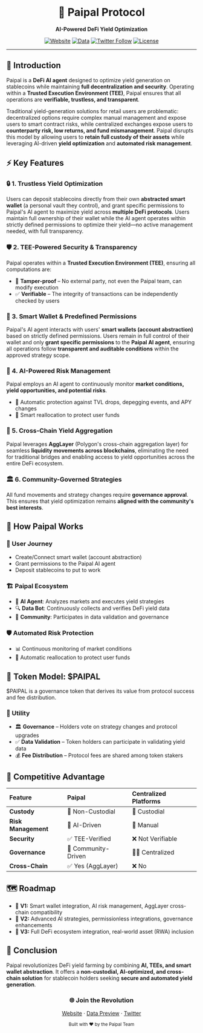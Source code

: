 <div align="center">
  <h1>🤖 Paipal Protocol</h1>
  <p><strong>AI-Powered DeFi Yield Optimization</strong></p>
  
  [![Website](https://img.shields.io/badge/Website-paipal.ai-blue)](https://paipal.ai)
  [![Data](https://img.shields.io/badge/Data-Preview-green)](https://data.paipal.ai)
  [![Twitter Follow](https://img.shields.io/twitter/follow/paipal_ai?style=social)](https://twitter.com/paipal_ai)
  [![License](https://img.shields.io/badge/License-MIT-blue.svg)](LICENSE)
</div>

---

## 🎯 Introduction

Paipal is a **DeFi AI agent** designed to optimize yield generation on stablecoins while maintaining **full decentralization and security**. Operating within a **Trusted Execution Environment (TEE)**, Paipal ensures that all operations are **verifiable, trustless, and transparent**.

Traditional yield-generation solutions for retail users are problematic: decentralized options require complex manual management and expose users to smart contract risks, while centralized exchanges expose users to **counterparty risk, low returns, and fund mismanagement**. Paipal disrupts this model by allowing users to **retain full custody of their assets** while leveraging AI-driven **yield optimization** and **automated risk management**.

## ⚡ Key Features

### 🔒 1. Trustless Yield Optimization
Users can deposit stablecoins directly from their own **abstracted smart wallet** (a personal vault they control), and grant specific permissions to Paipal's AI agent to maximize yield across **multiple DeFi protocols**. Users maintain full ownership of their wallet while the AI agent operates within strictly defined permissions to optimize their yield—no active management needed, with full transparency.

### 🛡️ 2. TEE-Powered Security & Transparency
Paipal operates within a **Trusted Execution Environment (TEE)**, ensuring all computations are:
* 🔐 **Tamper-proof** – No external party, not even the Paipal team, can modify execution
* ✅ **Verifiable** – The integrity of transactions can be independently checked by users

### 💼 3. Smart Wallet & Predefined Permissions
Paipal's AI agent interacts with users' **smart wallets (account abstraction)** based on strictly defined permissions. Users remain in full control of their wallet and only **grant specific permissions** to the **Paipal AI agent**, ensuring all operations follow **transparent and auditable conditions** within the approved strategy scope.

### 🤖 4. AI-Powered Risk Management
Paipal employs an AI agent to continuously monitor **market conditions, yield opportunities, and potential risks**.
* 🚨 Automatic protection against TVL drops, depegging events, and APY changes
* 🔄 Smart reallocation to protect user funds

### 🌉 5. Cross-Chain Yield Aggregation
Paipal leverages **AggLayer** (Polygon's cross-chain aggregation layer) for seamless **liquidity movements across blockchains**, eliminating the need for traditional bridges and enabling access to yield opportunities across the entire DeFi ecosystem.

### 🏛️ 6. Community-Governed Strategies
All fund movements and strategy changes require **governance approval**. This ensures that yield optimization remains **aligned with the community's best interests**.

## 🔄 How Paipal Works

### 👤 User Journey
* Create/Connect smart wallet (account abstraction)
* Grant permissions to the Paipal AI agent
* Deposit stablecoins to put to work

### 🏗️ Paipal Ecosystem
* 🤖 **AI Agent**: Analyzes markets and executes yield strategies
* 🔍 **Data Bot**: Continuously collects and verifies DeFi yield data
* 👥 **Community**: Participates in data validation and governance

### 🛡️ Automated Risk Protection
* 📊 Continuous monitoring of market conditions
* 🔄 Automatic reallocation to protect user funds

## 💎 Token Model: $PAIPAL

$PAIPAL is a governance token that derives its value from protocol success and fee distribution.

### 🎯 Utility
* 🏛️ **Governance** – Holders vote on strategy changes and protocol upgrades
* ✅ **Data Validation** – Token holders can participate in validating yield data
* 💰 **Fee Distribution** – Protocol fees are shared among token stakers

## 💪 Competitive Advantage

| Feature | Paipal | Centralized Platforms |
|:--|:--|:--|
| **Custody** | 🔐 Non-Custodial | 🏦 Custodial |
| **Risk Management** | 🤖 AI-Driven | 👤 Manual |
| **Security** | ✅ TEE-Verified | ❌ Not Verifiable |
| **Governance** | 👥 Community-Driven | 👨‍💼 Centralized |
| **Cross-Chain** | ✅ Yes (AggLayer) | ❌ No |

## 🗺️ Roadmap

* 🎯 **V1:** Smart wallet integration, AI risk management, AggLayer cross-chain compatibility
* 🚀 **V2:** Advanced AI strategies, permissionless integrations, governance enhancements
* 🌟 **V3:** Full DeFi ecosystem integration, real-world asset (RWA) inclusion

## 🔮 Conclusion

Paipal revolutionizes DeFi yield farming by combining **AI, TEEs, and smart wallet abstraction**. It offers a **non-custodial, AI-optimized, and cross-chain solution** for stablecoin holders seeking **secure and automated yield generation**.

<div align="center">
  
  ### 🌐 Join the Revolution
  
  [Website](https://paipal.ai) · [Data Preview](https://data.paipal.ai) · [Twitter](https://twitter.com/paipal_ai) 
  
  <sub>Built with ❤️ by the Paipal Team</sub>
</div>

